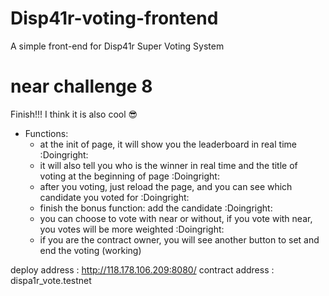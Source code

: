# Disp41r-voting-frontend
A simple front-end for Disp41r Super Voting System
# near challenge 8
Finish!!! I think it is also cool :sunglasses: 

- Functions:
    + at the init of page, it will show you the leaderboard in real time :Doingright: 
    + it will also tell you who is the winner in real time and the title of voting at the beginning of page :Doingright: 
    + after you voting, just reload the page, and you can see which candidate you voted for :Doingright: 
    + finish the bonus function: add the candidate :Doingright: 
    + you can choose to vote with near or without, if you vote with near, you votes will be more weighted :Doingright: 
    + if you are the contract owner, you will see another button to set and end the voting (working)
    
deploy address : http://118.178.106.209:8080/
contract address : dispa1r_vote.testnet
